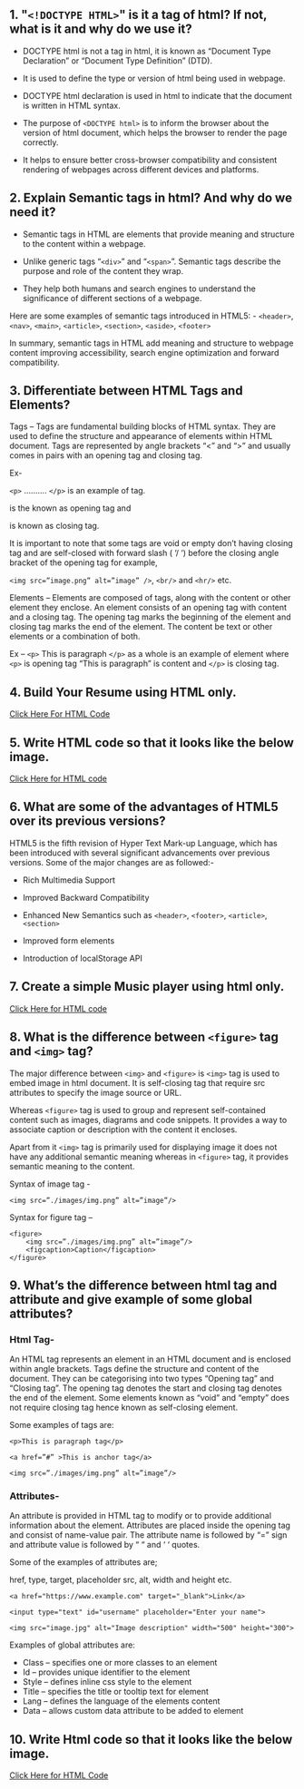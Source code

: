 ## 1. "`<!DOCTYPE HTML>`" is it a tag of html? If not, what is it and why do we use it?

* DOCTYPE html is not a tag in html, it is known as “Document Type Declaration” or “Document Type Definition” (DTD).

* It is used to define the type or version of html being used in webpage.

* DOCTYPE html declaration is used in html to indicate that the document is written in HTML syntax. 

* The purpose of `<DOCTYPE html>` is to inform the browser about the version of html document, which helps the browser to render the page correctly.

* It helps to ensure better cross-browser compatibility and consistent rendering of webpages across different devices and platforms.

## 2. Explain Semantic tags in html? And why do we need it?

* Semantic tags in HTML are elements that provide meaning and structure to the content within a webpage.

* Unlike generic tags “`<div>`” and “`<span>`”. Semantic tags describe the purpose and role of the content they wrap.

* They help both humans and search engines to understand the significance of different sections of a webpage.

Here are some examples of semantic tags introduced in HTML5: -
`<header>`, `<nav>`, `<main>`, `<article>`, `<section>`, `<aside>`, `<footer>`

In summary, semantic tags in HTML add meaning and structure to webpage content improving accessibility, search engine optimization and forward compatibility.

## 3. Differentiate between HTML Tags and Elements?

Tags – Tags are fundamental building blocks of HTML syntax. They are used to define the structure and appearance of elements within HTML document. Tags are represented by angle brackets “<” and “>” and usually comes in pairs with an opening tag and closing tag. 

Ex- 

`<p>` ………. `</p>` is an example of tag. <p> is the known as opening tag and </p> is known as closing tag.


It is important to note that some tags are void or empty don’t having closing tag and are self-closed with forward slash  ( ‘/ ‘)  before the closing angle bracket of the opening tag for example,

`<img src=”image.png” alt=”image” />`, `<br/>` and `<hr/>` etc.


Elements – Elements are composed of tags, along with the content or other element they enclose. An element consists of an opening tag with content and a closing tag. The opening tag marks the beginning of the element and closing tag marks the end of the element. The content be text or other elements or a combination of both.

Ex –
`<p>` This is paragraph `</p>` as a whole is an example of element where `<p>` is opening tag “This is paragraph” is content and `</p>` is closing tag.

## 4. Build Your Resume using HTML only.

[Click Here For HTML Code](https://github.com/Gaurav-Dev24/Placement-Assignment/blob/main/HTML%20Answers/Q.no_4_resume.html)

## 5. Write HTML code so that it looks like the below image.

[Click Here for HTML code](https://github.com/Gaurav-Dev24/Placement-Assignment/blob/main/HTML%20Answers/Q.no_5_image.html)

## 6. What are some of the advantages of HTML5 over its previous versions?

HTML5 is the fifth revision of Hyper Text Mark-up Language, which has been introduced with several significant advancements over previous versions. Some of the major changes are as followed:-

* Rich Multimedia Support 

* Improved Backward Compatibility

* Enhanced New Semantics such as `<header>`, `<footer>`, `<article>`, `<section>`

* Improved form elements

* Introduction of localStorage API

## 7. Create a simple Music player using html only.

[Click Here for HTML code](https://github.com/Gaurav-Dev24/Placement-Assignment/blob/main/HTML%20Answers/Q.no_7_music_player.html)

## 8. What is the difference between `<figure>` tag and `<img>` tag?

The major difference between `<img>` and `<figure>` is `<img>` tag is used to embed image in html document. It is self-closing tag that require src attributes to specify the image source or URL.

Whereas `<figure>` tag is used to group and represent self-contained content such as images, diagrams and code snippets. It provides a way to associate caption or description with the content it encloses.

Apart from it `<img>` tag is primarily used for displaying image it does not have any additional semantic meaning whereas in `<figure>` tag, it provides semantic meaning to the content.


Syntax of image tag - 

```
<img src=”./images/img.png” alt=”image”/>
```

Syntax for figure tag – 

```
<figure>
	<img src=”./images/img.png” alt=”image”/>
	<figcaption>Caption</figcaption>
</figure>
```

## 9. What’s the difference between html tag and attribute and give example of some global attributes?

### Html Tag- 
An HTML tag represents an element in an HTML document and is enclosed within angle brackets. Tags define the structure and content of the document. They can be categorising into two types “Opening tag” and “Closing tag”. The opening tag denotes the start and closing tag denotes the end of the element. Some elements known as “void” and “empty” does not require closing tag hence known as self-closing element.

Some examples of tags are:
```
<p>This is paragraph tag</p>

<a href=”#” >This is anchor tag</a>

<img src=”./images/img.png” alt=”image”/>
```

### Attributes- 
An attribute is provided in HTML tag to modify or to provide additional information about the element. Attributes are placed inside the opening tag and consist of name-value pair. The attribute name is followed by “=” sign and attribute value is followed by “ “ and ‘ ‘ quotes.

Some of the examples of attributes are;

href, type, target, placeholder src, alt, width and height etc.
```
<a href="https://www.example.com" target="_blank">Link</a>

<input type="text" id="username" placeholder="Enter your name">

<img src="image.jpg" alt="Image description" width="500" height="300">
```

Examples of global attributes are:

* Class – specifies one or more classes to an element
* Id – provides unique identifier to the element
* Style – defines inline css style to the element
* Title – specifies the title or tooltip text for element
* Lang – defines the language of the elements content
* Data – allows custom data attribute to be added to element

## 10. Write Html code so that it looks like the below image.

[Click Here for HTML Code](https://github.com/Gaurav-Dev24/Placement-Assignment/blob/main/HTML%20Answers/Q.no_10_table.html)